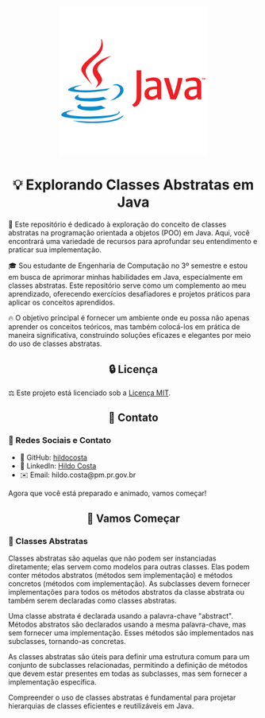 <p align="center">
  <img src="https://github.com/hildocosta/hildocosta-Curso-Java--Nelio-Alves/blob/main/logo.png" width="300">
</p>

<h1 align="center">💡 Explorando Classes Abstratas em Java</h1>

<p>🚀 Este repositório é dedicado à exploração do conceito de classes abstratas na programação orientada a objetos (POO) em Java. Aqui, você encontrará uma variedade de recursos para aprofundar seu entendimento e praticar sua implementação.</p>

<p>🎓 Sou estudante de Engenharia de Computação no 3º semestre e estou em busca de aprimorar minhas habilidades em Java, especialmente em classes abstratas. Este repositório serve como um complemento ao meu aprendizado, oferecendo exercícios desafiadores e projetos práticos para aplicar os conceitos aprendidos.</p>

<p>🔥 O objetivo principal é fornecer um ambiente onde eu possa não apenas aprender os conceitos teóricos, mas também colocá-los em prática de maneira significativa, construindo soluções eficazes e elegantes por meio do uso de classes abstratas.</p>

<h2 align="center">🔒 Licença</h2>

<p>⚖️ Este projeto está licenciado sob a <a href="LICENSE">Licença MIT</a>.</p>

<h2 align="center">📧 Contato</h2>

<h3>🔗 Redes Sociais e Contato</h3>

<ul>
  <li>📌 GitHub: <a href="https://github.com/hildocosta">hildocosta</a></li>
  <li>💼 LinkedIn: <a href="https://www.linkedin.com/in/hildo-costa-b83812231/">Hildo Costa</a></li>
  <li>✉️ Email: hildo.costa@pm.pr.gov.br</li>
</ul>

<p>Agora que você está preparado e animado, vamos começar!</p>

<h2 align="center">🚀 Vamos Começar</h2>

<h3>🧩 Classes Abstratas</h3>
<p>Classes abstratas são aquelas que não podem ser instanciadas diretamente; elas servem como modelos para outras classes. Elas podem conter métodos abstratos (métodos sem implementação) e métodos concretos (métodos com implementação). As subclasses devem fornecer implementações para todos os métodos abstratos da classe abstrata ou também serem declaradas como classes abstratas.</p>

<p>Uma classe abstrata é declarada usando a palavra-chave "abstract". Métodos abstratos são declarados usando a mesma palavra-chave, mas sem fornecer uma implementação. Esses métodos são implementados nas subclasses, tornando-as concretas.</p>

<p>As classes abstratas são úteis para definir uma estrutura comum para um conjunto de subclasses relacionadas, permitindo a definição de métodos que devem estar presentes em todas as subclasses, mas sem fornecer a implementação específica.</p>

<p>Compreender o uso de classes abstratas é fundamental para projetar hierarquias de classes eficientes e reutilizáveis em Java.</p>
